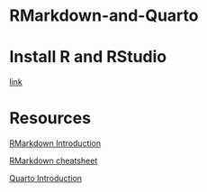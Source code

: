 # RMarkdown-and-Quarto
# Install R and RStudio
[link](https://posit.co/download/rstudio-desktop/)

# Resources
[RMarkdown Introduction](https://rmarkdown.rstudio.com/lesson-1.html)


[RMarkdown cheatsheet](https://rstudio.github.io/cheatsheets/html/rmarkdown.html#chunk-options)

[Quarto Introduction](https://quarto.org/docs/get-started/hello/rstudio.html)
